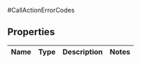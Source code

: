 #CallActionErrorCodes

## Properties
Name | Type | Description | Notes
------------ | ------------- | ------------- | -------------

